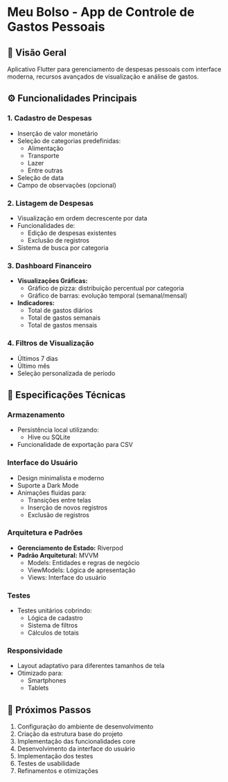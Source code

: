 # Meu Bolso - App de Controle de Gastos Pessoais

## 📱 Visão Geral
Aplicativo Flutter para gerenciamento de despesas pessoais com interface moderna, recursos avançados de visualização e análise de gastos.

## ⚙️ Funcionalidades Principais

### 1. Cadastro de Despesas
- Inserção de valor monetário
- Seleção de categorias predefinidas:
  - Alimentação
  - Transporte
  - Lazer
  - Entre outras
- Seleção de data
- Campo de observações (opcional)

### 2. Listagem de Despesas
- Visualização em ordem decrescente por data
- Funcionalidades de:
  - Edição de despesas existentes
  - Exclusão de registros
- Sistema de busca por categoria

### 3. Dashboard Financeiro
- **Visualizações Gráficas:**
  - Gráfico de pizza: distribuição percentual por categoria
  - Gráfico de barras: evolução temporal (semanal/mensal)
- **Indicadores:**
  - Total de gastos diários
  - Total de gastos semanais
  - Total de gastos mensais
  
### 4. Filtros de Visualização
- Últimos 7 dias
- Último mês
- Seleção personalizada de período

## 🔧 Especificações Técnicas

### Armazenamento
- Persistência local utilizando:
  - Hive ou SQLite
- Funcionalidade de exportação para CSV

### Interface do Usuário
- Design minimalista e moderno
- Suporte a Dark Mode
- Animações fluidas para:
  - Transições entre telas
  - Inserção de novos registros
  - Exclusão de registros

### Arquitetura e Padrões
- **Gerenciamento de Estado:** Riverpod
- **Padrão Arquitetural:** MVVM
  - Models: Entidades e regras de negócio
  - ViewModels: Lógica de apresentação
  - Views: Interface do usuário

### Testes
- Testes unitários cobrindo:
  - Lógica de cadastro
  - Sistema de filtros
  - Cálculos de totais

### Responsividade
- Layout adaptativo para diferentes tamanhos de tela
- Otimizado para:
  - Smartphones
  - Tablets

## 📅 Próximos Passos
1. Configuração do ambiente de desenvolvimento
2. Criação da estrutura base do projeto
3. Implementação das funcionalidades core
4. Desenvolvimento da interface do usuário
5. Implementação dos testes
6. Testes de usabilidade
7. Refinamentos e otimizações
